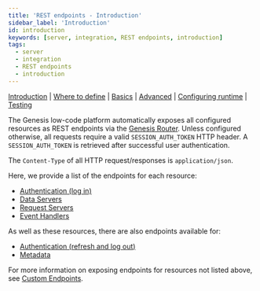 ```yaml
---
title: 'REST endpoints - Introduction'
sidebar_label: 'Introduction'
id: introduction
keywords: [server, integration, REST endpoints, introduction]
tags:
  - server
  - integration
  - REST endpoints
  - introduction
---
```


[Introduction](../../../../server/integration/rest-endpoints/introduction/) | [Where to define](../../../../server/integration/rest-endpoints/where-to-define) | [Basics](../../../../server/integration/rest-endpoints/basics/) | [Advanced](../../../../server/integration/rest-endpoints/advanced/) | [Configuring runtime](../../../../server/integration/rest-endpoints/configuring-runtime/) | [Testing](../../../../server/integration/rest-endpoints/testing/)

The Genesis low-code platform automatically exposes all configured resources as REST endpoints via the [Genesis Router](../../../../server/configuring-runtime/genesis-router/). Unless configured otherwise, all requests require a valid `SESSION_AUTH_TOKEN` HTTP header. A `SESSION_AUTH_TOKEN` is retrieved after successful user authentication.

The `Content-Type` of all HTTP request/responses is `application/json`.

Here, we provide a list of the endpoints for each resource:
* [Authentication (log in)](../../../../server/integration/rest-endpoints/basics/#authentication)
* [Data Servers](../../../../server/integration/rest-endpoints/basics/#data-servers)
* [Request Servers](../../../../server/integration/rest-endpoints/basics/#request-server)
* [Event Handlers](../../../../server/integration/rest-endpoints/basics/#event-handler)

As well as these resources, there are also endpoints available for:
* [Authentication (refresh and log out)](../../../../server/integration/rest-endpoints/advanced/#authentication)
* [Metadata](../../../../server/integration/rest-endpoints/advanced/#metadata)

For more information on exposing endpoints for resources not listed above, see [Custom Endpoints](../../../../server/integration/custom-endpoints/introduction/).
